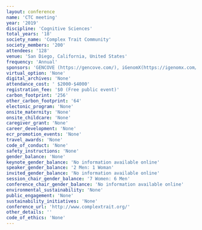 ```yaml
---
layout: conference 
name: 'CTC meeting'
year: '2019'
discipline: 'Cognitive Sciences'
total_years: '18'
society_name: 'Complex Trait Community'
society_members: '200'
attendees: '128'
venue: 'San Diego, California, United States'
frequency: 'Annual'
sponsors: 'GENCOVE (https://gencove.com/), iGenomX(https://igenomx.com/), and 10xGenomics(https://secureservercdn.net/198.71.233.138/uh7.aba.myftpupload.com/wp-content/uploads/2019/01/10Genomix.png).'
virtual_option: 'None'
digital_archives: 'None'
attendance_cost: ' $2000-$4000'
registration_fee: '$0 (Free public event)'
carbon_footprint: '256'
other_carbon_footprint: '64'
electonic_program: 'None'
onsite_maternity: 'None'
onsite_childcare: 'None'
caregiver_grant: 'None'
career_development: 'None'
ecr_promotion_events: 'None'
travel_awards: 'None'
code_of_conduct: 'None'
safety_instructions: 'None'
gender_balance: 'None'
keynote_gender_balance: 'No information available online'
speaker_gender_balance: '2 Men: 1 Woman'
invited_gender_balance: 'No information available online'
session_chair_gender_balance: '7 Women: 6 Men'
conference_chair_gender_balance: 'No information available online'
environmental_sustainability: 'None'
public_engagement: 'None'
sustainability_initiatives: 'None'
conference_url: 'http://www.complextrait.org/'
other_details: ''
code_of_ethics: 'None'
---
```

